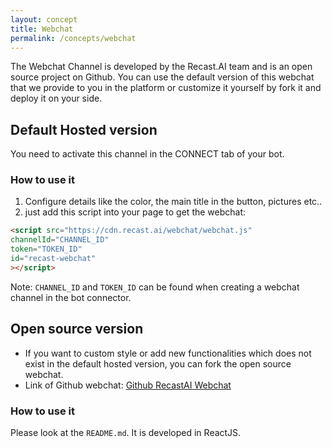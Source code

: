 ```yaml
---
layout: concept
title: Webchat
permalink: /concepts/webchat
---
```


The Webchat Channel is developed by the Recast.AI team and is an open source project on Github.
You can use the default version of this webchat that we provide to you in the platform or customize it yourself by fork it and deploy it on your side.

## Default Hosted version

You need to activate this channel in the CONNECT tab of your bot.

### How to use it

1) Configure details like the color, the main title in the button, pictures etc..
2) just add this script into your page to get the webchat:

~~~ html
<script src="https://cdn.recast.ai/webchat/webchat.js"
channelId="CHANNEL_ID"
token="TOKEN_ID"
id="recast-webchat"
></script>
~~~

Note: `CHANNEL_ID` and `TOKEN_ID` can be found when creating a webchat channel in the bot connector.

## Open source version

- If you want to custom style or add new functionalities which does not exist in the default hosted version, you can fork the open source webchat.
- Link of Github webchat: <a href="https://github.com/Recastai/webchat" alt="Github Recast Webchat" target="_blank">Github RecastAI Webchat</a>

### How to use it
Please look at the `README.md`. It is developed in ReactJS.
